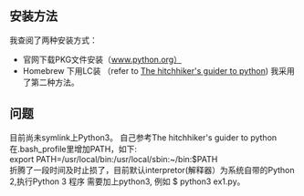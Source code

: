 ## 安装方法
我查阅了两种安装方式：
- 官网下载PKG文件安装（www.python.org）
- Homebrew 下用LC装 （refer to [The hitchhiker's guider to python](http://docs.python-guide.org/en/latest/))
我采用了第二种方法。

## 问题
目前尚未symlink上Python3。
自己参考The hitchhiker's guider to python 在.bash_profile里增加PATH，如下:  
export PATH=/usr/local/bin:/usr/local/sbin:~/bin:$PATH  
折腾了一段时间及时止损了，目前默认interpretor(解释器）为系统自带的Python 2,执行Python 3 程序
需要加上python3, 例如 $ python3 ex1.py。

